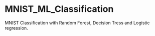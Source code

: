 # MNIST_ML_Classification
MNIST Classification with Random Forest, Decision Tress and Logistic regression.
